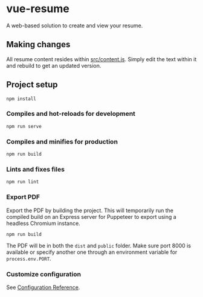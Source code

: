 # vue-resume

A web-based solution to create and view your resume.

## Making changes

All resume content resides within [src/content.js](src/content.js).
Simply edit the text within it and rebuild to get an updated version.

## Project setup
```
npm install
```

### Compiles and hot-reloads for development
```
npm run serve
```

### Compiles and minifies for production
```
npm run build
```

### Lints and fixes files
```
npm run lint
```

### Export PDF
Export the PDF by building the project.
This will temporarily run the compiled build on an Express server for Puppeteer to export using a headless Chromium instance.

```
npm run build
```

The PDF will be in both the `dist` and `public` folder.
Make sure port 8000 is available or specify another one through an environment variable for `process.env.PORT`.

### Customize configuration
See [Configuration Reference](https://cli.vuejs.org/config/).
